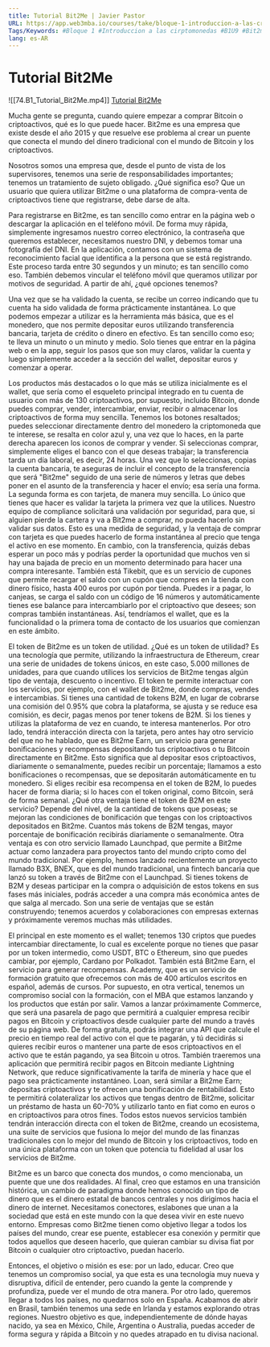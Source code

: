 ```yaml
---
title: Tutorial Bit2Me | Javier Pastor
URL: https://app.web3mba.io/courses/take/bloque-1-introduccion-a-las-criptomonedas/lessons/39203943-tutorial-bit2me-javier-pastor
Tags/Keywords: #Bloque 1 #Introduccion a las cirptomonedas #B1U9 #Bit2me #Javier Pastor
lang: es-AR
---
```

# Tutorial Bit2Me
![[74.B1_Tutorial_Bit2Me.mp4]]
[Tutorial Bit2Me](https://app.web3mba.io/courses/take/bloque-1-introduccion-a-las-criptomonedas/lessons/39203943-tutorial-bit2me-javier-pastor)

Mucha gente se pregunta, cuando quiere empezar a comprar Bitcoin o criptoactivos, qué es lo que puede hacer. Bit2me es una empresa que existe desde el año 2015 y que resuelve ese problema al crear un puente que conecta el mundo del dinero tradicional con el mundo de Bitcoin y los criptoactivos.

Nosotros somos una empresa que, desde el punto de vista de los supervisores, tenemos una serie de responsabilidades importantes; tenemos un tratamiento de sujeto obligado. ¿Qué significa eso? Que un usuario que quiera utilizar Bit2me o una plataforma de compra-venta de criptoactivos tiene que registrarse, debe darse de alta.

Para registrarse en Bit2me, es tan sencillo como entrar en la página web o descargar la aplicación en el teléfono móvil. De forma muy rápida, simplemente ingresamos nuestro correo electrónico, la contraseña que queremos establecer, necesitamos nuestro DNI, y debemos tomar una fotografía del DNI. En la aplicación, contamos con un sistema de reconocimiento facial que identifica a la persona que se está registrando. Este proceso tarda entre 30 segundos y un minuto; es tan sencillo como eso. También debemos vincular el teléfono móvil que queramos utilizar por motivos de seguridad. A partir de ahí, ¿qué opciones tenemos?

Una vez que se ha validado la cuenta, se recibe un correo indicando que tu cuenta ha sido validada de forma prácticamente instantánea. Lo que podemos empezar a utilizar es la herramienta más básica, que es el monedero, que nos permite depositar euros utilizando transferencia bancaria, tarjeta de crédito o dinero en efectivo. Es tan sencillo como eso; te lleva un minuto o un minuto y medio. Solo tienes que entrar en la página web o en la app, seguir los pasos que son muy claros, validar la cuenta y luego simplemente acceder a la sección del wallet, depositar euros y comenzar a operar.

Los productos más destacados o lo que más se utiliza inicialmente es el wallet, que sería como el esqueleto principal integrado en tu cuenta de usuario con más de 130 criptoactivos, por supuesto, incluido Bitcoin, donde puedes comprar, vender, intercambiar, enviar, recibir o almacenar los criptoactivos de forma muy sencilla. Tenemos los botones resaltados; puedes seleccionar directamente dentro del monedero la criptomoneda que te interese, se resalta en color azul y, una vez que lo haces, en la parte derecha aparecen los iconos de comprar y vender. Si seleccionas comprar, simplemente eliges el banco con el que deseas trabajar; la transferencia tarda un día laboral, es decir, 24 horas. Una vez que lo seleccionas, copias la cuenta bancaria, te aseguras de incluir el concepto de la transferencia que será "Bit2me" seguido de una serie de números y letras que debes poner en el asunto de la transferencia y hacer el envío; esa sería una forma. La segunda forma es con tarjeta, de manera muy sencilla. Lo único que tienes que hacer es validar la tarjeta la primera vez que la utilices. Nuestro equipo de compliance solicitará una validación por seguridad, para que, si alguien pierde la cartera y va a Bit2me a comprar, no pueda hacerlo sin validar sus datos. Esto es una medida de seguridad, y la ventaja de comprar con tarjeta es que puedes hacerlo de forma instantánea al precio que tenga el activo en ese momento. En cambio, con la transferencia, quizás debas esperar un poco más y podrías perder la oportunidad que muchos ven si hay una bajada de precio en un momento determinado para hacer una compra interesante. También está Tikebit, que es un servicio de cupones que permite recargar el saldo con un cupón que compres en la tienda con dinero físico, hasta 400 euros por cupón por tienda. Puedes ir a pagar, lo canjeas, se carga el saldo con un código de 16 números y automáticamente tienes ese balance para intercambiarlo por el criptoactivo que desees; son compras también instantáneas. Así, tendríamos el wallet, que es la funcionalidad o la primera toma de contacto de los usuarios que comienzan en este ámbito.

El token de Bit2me es un token de utilidad. ¿Qué es un token de utilidad? Es una tecnología que permite, utilizando la infraestructura de Ethereum, crear una serie de unidades de tokens únicos, en este caso, 5.000 millones de unidades, para que cuando utilices los servicios de Bit2me tengas algún tipo de ventaja, descuento o incentivo. El token te permite interactuar con los servicios, por ejemplo, con el wallet de Bit2me, donde compras, vendes e intercambias. Si tienes una cantidad de tokens B2M, en lugar de cobrarse una comisión del 0.95% que cobra la plataforma, se ajusta y se reduce esa comisión, es decir, pagas menos por tener tokens de B2M. Si los tienes y utilizas la plataforma de vez en cuando, te interesa mantenerlos. Por otro lado, tendrá interacción directa con la tarjeta, pero antes hay otro servicio del que no he hablado, que es Bit2me Earn, un servicio para generar bonificaciones y recompensas depositando tus criptoactivos o tu Bitcoin directamente en Bit2me. Esto significa que al depositar esos criptoactivos, diariamente o semanalmente, puedes recibir un porcentaje; llamamos a esto bonificaciones o recompensas, que se depositarán automáticamente en tu monedero. Si eliges recibir esa recompensa en el token de B2M, lo puedes hacer de forma diaria; si lo haces con el token original, como Bitcoin, será de forma semanal. ¿Qué otra ventaja tiene el token de B2M en este servicio? Depende del nivel, de la cantidad de tokens que poseas; se mejoran las condiciones de bonificación que tengas con los criptoactivos depositados en Bit2me. Cuantos más tokens de B2M tengas, mayor porcentaje de bonificación recibirás diariamente o semanalmente. Otra ventaja es con otro servicio llamado Launchpad, que permite a Bit2me actuar como lanzadera para proyectos tanto del mundo cripto como del mundo tradicional. Por ejemplo, hemos lanzado recientemente un proyecto llamado B3X, BNEX, que es del mundo tradicional, una fintech bancaria que lanzó su token a través de Bit2me con el Launchpad. Si tienes tokens de B2M y deseas participar en la compra o adquisición de estos tokens en sus fases más iniciales, podrás acceder a una compra más económica antes de que salga al mercado. Son una serie de ventajas que se están construyendo; tenemos acuerdos y colaboraciones con empresas externas y próximamente veremos muchas más utilidades.

El principal en este momento es el wallet; tenemos 130 criptos que puedes intercambiar directamente, lo cual es excelente porque no tienes que pasar por un token intermedio, como USDT, BTC o Ethereum, sino que puedes cambiar, por ejemplo, Cardano por Polkadot. También está Bit2me Earn, el servicio para generar recompensas. Academy, que es un servicio de formación gratuito que ofrecemos con más de 400 artículos escritos en español, además de cursos. Por supuesto, en otra vertical, tenemos un compromiso social con la formación, con el MBA que estamos lanzando y los productos que están por salir. Vamos a lanzar próximamente Commerce, que será una pasarela de pago que permitirá a cualquier empresa recibir pagos en Bitcoin y criptoactivos desde cualquier parte del mundo a través de su página web. De forma gratuita, podrás integrar una API que calcule el precio en tiempo real del activo con el que te pagarán, y tú decidirás si quieres recibir euros o mantener una parte de esos criptoactivos en el activo que te están pagando, ya sea Bitcoin u otros. También traeremos una aplicación que permitirá recibir pagos en Bitcoin mediante Lightning Network, que reduce significativamente la tarifa de minería y hace que el pago sea prácticamente instantáneo. Loan, será similar a Bit2me Earn; depositas criptoactivos y te ofrecen una bonificación de rentabilidad. Esto te permitirá colateralizar los activos que tengas dentro de Bit2me, solicitar un préstamo de hasta un 60-70% y utilizarlo tanto en fiat como en euros o en criptoactivos para otros fines. Todos estos nuevos servicios también tendrán interacción directa con el token de Bit2me, creando un ecosistema, una suite de servicios que fusiona lo mejor del mundo de las finanzas tradicionales con lo mejor del mundo de Bitcoin y los criptoactivos, todo en una única plataforma con un token que potencia tu fidelidad al usar los servicios de Bit2me.

Bit2me es un barco que conecta dos mundos, o como mencionaba, un puente que une dos realidades. Al final, creo que estamos en una transición histórica, un cambio de paradigma donde hemos conocido un tipo de dinero que es el dinero estatal de bancos centrales y nos dirigimos hacia el dinero de internet. Necesitamos conectores, eslabones que unan a la sociedad que está en este mundo con la que desea vivir en este nuevo entorno. Empresas como Bit2me tienen como objetivo llegar a todos los países del mundo, crear ese puente, establecer esa conexión y permitir que todos aquellos que deseen hacerlo, que quieran cambiar su divisa fiat por Bitcoin o cualquier otro criptoactivo, puedan hacerlo.

Entonces, el objetivo o misión es ese: por un lado, educar. Creo que tenemos un compromiso social, ya que esta es una tecnología muy nueva y disruptiva, difícil de entender, pero cuando la gente la comprende y profundiza, puede ver el mundo de otra manera. Por otro lado, queremos llegar a todos los países, no quedarnos solo en España. Acabamos de abrir en Brasil, también tenemos una sede en Irlanda y estamos explorando otras regiones. Nuestro objetivo es que, independientemente de dónde hayas nacido, ya sea en México, Chile, Argentina o Australia, puedas acceder de forma segura y rápida a Bitcoin y no quedes atrapado en tu divisa nacional.